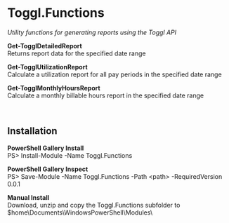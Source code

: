 # Toggl.Functions
*Utility functions for generating reports using the Toggl API*

**Get-TogglDetailedReport**<br />
Returns report data for the specified date range

**Get-TogglUtilizationReport**<br />
Calculate a utilization report for all pay periods in the specified date range

**Get-TogglMonthlyHoursReport**<br />
Calculate a monthly billable hours report in the specified date range

<br />

Installation
--------------
**PowerShell Gallery Install**<br />
PS> Install-Module -Name Toggl.Functions

**PowerShell Gallery Inspect**<br />
PS> Save-Module -Name Toggl.Functions -Path \<path\> -RequiredVersion 0.0.1

**Manual Install**<br />
Download, unzip and copy the Toggl.Functions subfolder to $home\Documents\WindowsPowerShell\Modules\
